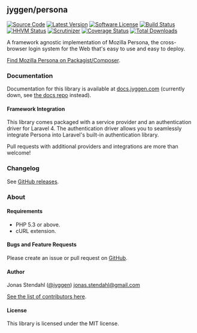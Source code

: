## jyggen/persona

[![Source Code][badge-source]][source]
[![Latest Version][badge-release]][release]
[![Software License][badge-license]][license]
[![Build Status][badge-build]][build]
[![HHVM Status][badge-hhvm]][hhvm]
[![Scrutinizer][badge-quality]][quality]
[![Coverage Status][badge-coverage]][coverage]
[![Total Downloads][badge-downloads]][downloads]

[badge-source]: https://img.shields.io/badge/source-jyggen/persona-blue.svg?style=flat-square
[badge-release]: https://img.shields.io/github/release/jyggen/persona.svg?style=flat-square
[badge-license]: https://img.shields.io/badge/license-MIT-brightgreen.svg?style=flat-square
[badge-build]: https://img.shields.io/travis/jyggen/persona/master.svg?style=flat-square
[badge-hhvm]: https://img.shields.io/hhvm/jyggen/persona.svg?style=flat-square
[badge-quality]: https://img.shields.io/scrutinizer/g/jyggen/persona/master.svg?style=flat-square
[badge-coverage]: https://img.shields.io/coveralls/jyggen/persona/master.svg?style=flat-square
[badge-downloads]: https://img.shields.io/packagist/dt/jyggen/persona.svg?style=flat-square

[source]: https://github.com/jyggen/persona
[release]: https://github.com/jyggen/persona/releases
[license]: https://github.com/jyggen/persona/blob/master/LICENSE
[build]: https://travis-ci.org/jyggen/persona
[hhvm]: http://hhvm.h4cc.de/package/jyggen/persona
[quality]: https://scrutinizer-ci.com/g/jyggen/persona/
[coverage]: https://coveralls.io/r/jyggen/persona?branch=master
[downloads]: https://packagist.org/packages/jyggen/persona

A framework agnostic implementation of Mozilla Persona, the cross-browser login system for the Web that's easy to use and easy to deploy.

[Find Mozilla Persona on Packagist/Composer](https://packagist.org/packages/jyggen/persona).

### Documentation

Documentation for this library is available at [docs.jyggen.com](http://docs.jyggen.com/persona) (currently down, see [the docs repo](https://github.com/jyggen/docs/tree/master/persona) instead).

#### Framework Integration

This library comes packaged with a service provider and an authentication driver for Laravel 4. The authentication driver allows you to seamlessly integrate Persona into Laravel's built-in authentication library.

Pull requests with additional providers and integrations are more than welcome!

### Changelog

See [GitHub releases](https://github.com/jyggen/persona/releases).

### About

#### Requirements

* PHP 5.3 or above.
* cURL extension.

#### Bugs and Feature Requests

Please create an issue or pull request on [GitHub](https://github.com/jyggen/persona).

#### Author

Jonas Stendahl ([@jyggen](http://twitter.com/jyggen))
jonas.stendahl@gmail.com

[See the list of contributors here](https://github.com/jyggen/persona/contributors).

#### License

This library is licensed under the MIT license.
